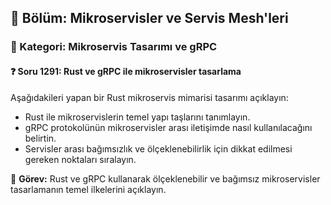 ## 📘 Bölüm: Mikroservisler ve Servis Mesh'leri  
### 🔹 Kategori: Mikroservis Tasarımı ve gRPC  
#### ❓ Soru 1291: Rust ve gRPC ile mikroservisler tasarlama

Aşağıdakileri yapan bir Rust mikroservis mimarisi tasarımı açıklayın:

- Rust ile mikroservislerin temel yapı taşlarını tanımlayın.
- gRPC protokolünün mikroservisler arası iletişimde nasıl kullanılacağını belirtin.
- Servisler arası bağımsızlık ve ölçeklenebilirlik için dikkat edilmesi gereken noktaları sıralayın.

🔧 **Görev:** Rust ve gRPC kullanarak ölçeklenebilir ve bağımsız mikroservisler tasarlamanın temel ilkelerini açıklayın.
